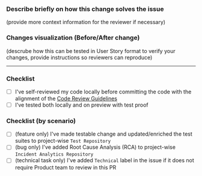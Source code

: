 ### Describe briefly on **how** this change solves the issue

(provide more context information for the reviewer if necessary)

### Changes visualization (Before/After change)

(descrube how this can be tested in User Story format to verify your changes, provide instructions so reviewers can reproduce)

---

### Checklist

- [ ] I've self-reviewed my code locally before committing the code with the alignment of the [Code Review Guidelines](https://wemakeapp-docs.notion.site/Feature-Branch-Review-Guidelines-aeb7cf4fb3964ef4ad35c6a9d2fbfe2d)
- [ ] I've tested both locally and on preview with test proof

### Checklist (by scenario)
- [ ] (feature only) I've made testable change and updated/enriched the test suites to project-wise `Test Repository`
- [ ] (bug only) I've added Root Cause Analysis (RCA) to project-wise `Incident Analytics Repository`
- [ ] (technical task only) I've added `Technical` label in the issue if it does not require Product team to review in this PR
